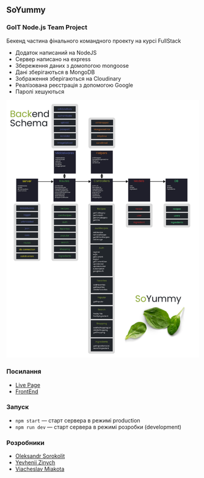 ## SoYummy

### GoIT Node.js Team Project

Бекенд частина фінального командного проекту на курсі FullStack

- Додаток написаний на NodeJS
- Сервер написано на express
- Збереження даних з домопогою mongoose
- Дані зберігаються в MongoDB
- Зображення зберігаються на Cloudinary
- Реалізована реєстрація з допомогою Google
- Паролі хешуються

![Схема додатку](./assets/SoYummy_Backend.webp)

### Посилання

- [Live Page ](https://github.com/romaniv2511/so-yummy)
- [FrontEnd ](https://github.com/romaniv2511/so-yummy)

### Запуск

- `npm start` &mdash; старт сервера в режимі production
- `npm run dev` &mdash; старт сервера в режимі розробки (development)

### Розробники

- [Oleksandr Sorokolit](https://github.com/Alex-Sorokolit)
- [Yevhenii Zinych](https://github.com/YevheniiZinych)
- [Viacheslav Miakota](https://github.com/ViacheslavMiakota)
